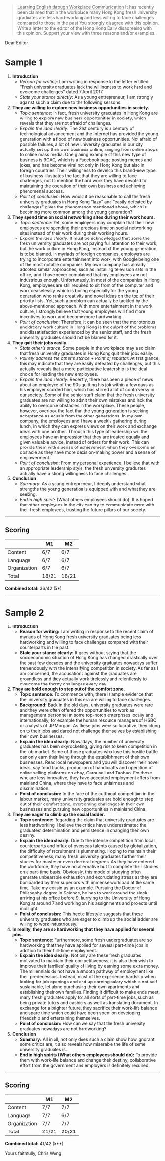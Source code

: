> <u>Learning English through Workplace Communication</u>
> It has recently been claimed that in the workplace many Hong Kong fresh university graduates are less hard-working and less willing to face challenges compared to those in the past You strongly disagree with this opinion. Write a letter to the editor of the Hong Kong Daily disagreeing with this opinion. Support your view with three reasons and/or examples.


Dear Editor,

# Sample 1

1. **Introduction**
    - *Reason for writing*:
      I am writing in response to the letter entitled “Fresh university graduates lack the willingness to work hard and overcome challenges” dated 7 April 2017.
    - *State your stance directly*:
      As a young entrepreneur, I am strongly against such a claim due to the following seasons.
2. **They are willing to explore new business opportunities in society.**
    - *Topic sentence*:
      In fact, fresh university graduates in Hong Kong are willing to explore new business opportunities in society, which reveals that they are not afraid of challenges.
    - *Explain the idea clearly*:
      The 21st century is a century of technological advancement and the Internet has provided the young generation with a flood of new business opportunities. Not afraid of possible failures, a lot of new university graduates in our city actually set up their own business online, ranging from online shops to online mass media. One glaring example of this new type of business is 9GAG, which is a Facebook page posting memes and jokes, and has become viral not only in Hong Kong but also in foreign countries. Their willingness to develop this brand-new type of business illustrates the fact that they are willing to face challenges, not to mention the hard work they have devoted to maintaining the operation of their own business and achieving phenomenal success.
    - *Point of conclusion*:
      How would it be reasonable to call the fresh university graduates in Hong Kong “lazy” and “easily defeated by challenges” given the phenomenon mentioned above, which is becoming more common among the young generation?
3. **They spend time on social networking sites during their work hours.**
    - *Topic sentence*:
      Yet, some employers may complain that their new employees are spending their precious time on social networking sites instead of their work during their working hours.
    - *Explain the idea clearly*:
      It must be acknowledged that some the fresh university graduates are not paying full attention to their work, but the work culture in Hong Kong, instead of the young generation, is to be blamed. In myriads of foreign companies, employers are trying to incorporate entertainment into work, with Google being one of the most notable companies. My own company has already adopted similar approaches, such as installing television sets in the office, and I have never complained that my employees are not industrious enough. Unfortunately, in most of the companies in Hong Kong, employees are still required to sit front of the computer and work ceaselessly, which is boring especially for the young generation who ranks creativity and novel ideas on the top of their priority lists. Yet, such a problem can actually be tackled by the above-mentioned approach. With more entertainment in the work culture, I strongly believe that young employees will find more incentives to work and become more hardworking.
    - *Point of conclusion*:
      Therefore, it can be seen that the monotonous and dreary work culture in Hong Kong is the culprit of the problems and dissatisfaction experienced by the senior staff, and the fresh university graduates should not be blamed for it.
4. **They quit their jobs easily.**
    - *State other’s stance*:
      Some people in the workplace may also claim that fresh university graduates in Hong Kong quit their jobs easily.
    - *Politely address the other’s stance + Point of rebuttal*:
      At first glance, this may indicate that they are easily defeated by challenges, but this actually reveals that a more participative leadership is the ideal choice for leading the new employees.
    - *Explain the idea clearly*:
      Recently, there has been a piece of news about an employee of the 90s quitting his job within a few days as his employer scolded him, which has stirred a lot of controversy in our society. Some of the senior staff claim that the fresh university graduates are not willing to admit their own mistakes and lack the ability to overcome obstacles in the workplace. These people, however, overlook the fact that the young generation is seeking acceptance as equals from the other generations. In my own company, the employees and I have a weekly gathering during lunch, in which they can express views on their work and exchange ideas with one another. Through this type of leadership will the employees have an impression that they are treated equally and given valuable advice, instead of orders for their work. This can provide them with a sense of achievement when they overcome an obstacle as they have more decision-making power and a sense of empowerment.
    - *Point of conclusion*:
      From my personal experience, I believe that with an appropriate leadership style, the fresh university graduates actually have a strong willingness to face challenges.
5. **Conclusion**
    - *Summary*:
      As a young entrepreneur, I deeply understand what strengths the young generation is equipped with and what they are seeking.
    - *End in high spirits* (What others employees should do):
      It is hoped that other employees in the city can try to communicate more with their fresh employees, trusting the future pillars of our society.

--- 
## Scoring
|              | M1    | M2    |
| ------------ | ----- | ----- |
| Content      | 6/7   | 6/7   |
| Language     | 6/7   | 6/7   |
| Organization | 6/7   | 6/7   |
| Total        | 18/21 | 18/21 |

**Combined total:** 36/42 (5*)

---

# Sample 2

1. **Introduction**
    - **Reason for writing:**
      I am writing in response to the recent claim of myriads of Hong Kong fresh university graduates being less hardworking and willing to face challenges compared with their counterparts in the past.
    - **State your stance clearly:**
      It goes without saying that the socioeconomic situation of Hong Kong has changed drastically over the past few decades and the university graduates nowadays suffer tremendously with the intensifying competition in society. As far as I am concerned, the accusations against the graduates are groundless and they actually work tirelessly and relentlessly to overcome the thorny challenges every day.
2. **They are bold enough to step out of the comfort zone.**
    - **Topic sentence:**
      To commence with, there is ample evidence that the university graduates in this era are willing to face challenges.
    - **Background:**
      Back in the old days, university graduates were rare and they were often offered the opportunities to work as management personnel in some top-notch enterprises locally and internationally, for example the human resource managers of HSBC or analysts of JP Morgan. As these jobs were so lucrative, they clung on to their jobs and dared not challenge themselves by establishing their own businesses.
    - **Explain the idea clearly:**
      Nowadays, the number of university graduates has been skyrocketing, giving rise to keen competition in the job market. Some of those graduates who lose this hostile battle can only earn their living through the establishment of their own businesses. Read local newspapers and you will discover their novel ideas, say food trucks, production of handicrafts and operation of online selling platforms on ebay, Carousell and Taobao. For those who are less innovative, they have accepted employment offers from mainland China, where they have to face unfairness and discrimination.
    - **Point of conclusion:**
      In the face of the cutthroat competition in the labour market, many university graduates are bold enough to step out of their comfort zone, overcoming challenges in their own businesses and pursuing new opportunities in mainland China.
3. **They are eager to climb up the social ladder.**
    - **Topic sentence:**
      Regarding the claim that university graduates are less hardworking, I believe the critics have underestimated the graduates’ determination and persistence in changing their own destiny.
    - **Explain the idea clearly:**
      Due to the intense competition from local counterparts and influx of overseas talents caused by globalization, the difficulty of recruitment is plummeting. Hoping to maintain their competitiveness, many fresh university graduates further their studies for master or even doctoral degrees. As they have entered the workforce, they have no alternative but to complete their studies on a part-time basis. Obviously, this mode of studying often generate unbearable exhaustion and excruciating stress as they are bombarded by their superiors with immense workload at the same time. Take my cousin as an example. Pursuing the Doctor of Philosophy degree in Science, he has to work around the clock – arriving at his office before 9, hurrying to the University of Hong Kong at around 7 and working on his assignments and projects until midnight.
    - **Point of conclusion:**
      This hectic lifestyle suggests that those university graduates who are eager to climb up the social ladder are willing to work industriously.
4. **In reality, they are so hardworking that they have applied for several jobs.**
    - **Topic sentence:**
      Furthermore, some fresh undergraduates are so hardworking that they have applied for several part-time jobs in addition to their full-time employment.
    - **Explain the idea clearly:**
      Not only are these fresh graduates motivated to maintain their competitiveness, it is also their wish to improve their families’ quality of living by earning some extra money. The millennials do not have a smooth pathway of employment like their predecessors. Instead, most of the experience hardship when looking for job openings and end up earning salary which is not self-sustainable, let alone purchasing their own apartments and establishing their own families. Finding it difficult to make ends meet, many fresh graduates apply for all sorts of part-time jobs, such as being private tutors and cashiers as well as translating document. In exchange for a brighter future, they sacrifice their work-life balance and spare time which could have been spent on developing friendship and entertaining themselves.
    - **Point of conclusion:**
      How can we say that the fresh university graduates nowadays are not hardworking?
5. **Conclusion**
    - **Summary:**
      All in all, not only does such a claim show how ignorant some critics are, it also reveals how miserable the life of some university graduates is.
    - **End in high spirits (What others employees should do):**
      To provide them with work-life balance and change their destiny, collaborative effort from the government and employers is definitely required.

--- 
## Scoring
| | M1 | M2 |
|-|-|-|
|Content|7/7|7/7|
|Language|7/7|6/7|
|Organization|7/7|7/7|
|Total|21/21|20/21|

**Combined total:** 41/42 (5**)

Yours faithfully,
Chris Wong